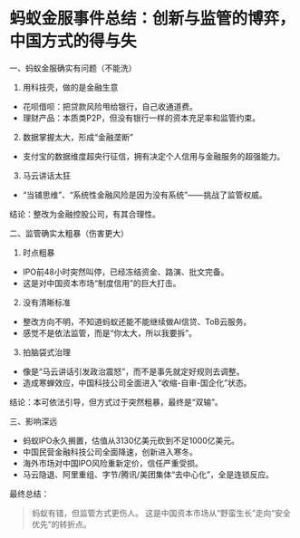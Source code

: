# 蚂蚁金服事件总结：创新与监管的博弈，中国方式的得与失

一、蚂蚁金服确实有问题（不能洗）

1. 用科技壳，做的是金融生意
- 花呗借呗：把贷款风险甩给银行，自己收通道费。
- 理财产品：本质类P2P，但没有银行一样的资本充足率和监管约束。

2. 数据掌握太大，形成“金融垄断”
- 支付宝的数据维度超央行征信，拥有决定个人信用与金融服务的超强能力。

3. 马云讲话太狂
- “当铺思维”、“系统性金融风险是因为没有系统”——挑战了监管权威。

结论：整改为金融控股公司，有其合理性。

二、监管确实太粗暴（伤害更大）

1. 时点粗暴
- IPO前48小时突然叫停，已经冻结资金、路演、批文完备。
- 这是对中国资本市场“制度信用”的巨大打击。

2. 没有清晰标准
- 整改方向不明，不知道蚂蚁还能不能继续做AI信贷、ToB云服务。
- 感觉不是依法监管，而是“你太大，所以我要拆”。

3. 拍脑袋式治理
- 像是“马云讲话引发政治震怒”，而不是事先就定好规则去调整。
- 造成寒蝉效应，中国科技公司全面进入“收缩-自审-国企化”状态。

结论：本可依法引导，但方式过于突然粗暴，最终是“双输”。

三、影响深远

- 蚂蚁IPO永久搁置，估值从3130亿美元砍到不足1000亿美元。
- 中国民营金融科技公司全面降速，创新进入寒冬。
- 海外市场对中国IPO风险重新定价，信任严重受损。
- 马云隐退、阿里重组、字节/腾讯/美团集体“去中心化”，全是连锁反应。

最终总结：
> 蚂蚁有错，但监管方式更伤人。
> 这是中国资本市场从“野蛮生长”走向“安全优先”的转折点。
